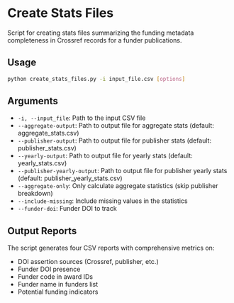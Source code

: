 # Create Stats Files

Script for creating stats files summarizing the funding metadata completeness in Crossref records for a funder publications.


## Usage

```bash
python create_stats_files.py -i input_file.csv [options]
```

## Arguments

- `-i, --input_file`: Path to the input CSV file
- `--aggregate-output`: Path to output file for aggregate stats (default: aggregate_stats.csv)
- `--publisher-output`: Path to output file for publisher stats (default: publisher_stats.csv)
- `--yearly-output`: Path to output file for yearly stats (default: yearly_stats.csv)
- `--publisher-yearly-output`: Path to output file for publisher yearly stats (default: publisher_yearly_stats.csv)
- `--aggregate-only`: Only calculate aggregate statistics (skip publisher breakdown)
- `--include-missing`: Include missing values in the statistics
- `--funder-doi`: Funder DOI to track

## Output Reports

The script generates four CSV reports with comprehensive metrics on:
- DOI assertion sources (Crossref, publisher, etc.)
- Funder DOI presence
- Funder code in award IDs
- Funder name in funders list
- Potential funding indicators